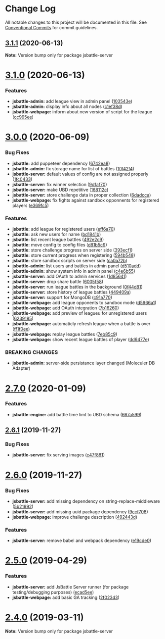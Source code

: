 # Change Log

All notable changes to this project will be documented in this file.
See [Conventional Commits](https://conventionalcommits.org) for commit guidelines.

## [3.1.1](https://github.com/jamro/jsbattle/compare/v3.1.0...v3.1.1) (2020-06-13)

**Note:** Version bump only for package jsbattle-server





# [3.1.0](https://github.com/jamro/jsbattle/compare/v3.0.0...v3.1.0) (2020-06-13)


### Features

* **jsbattle-admin:** add league view in admin panel ([103543e](https://github.com/jamro/jsbattle/commit/103543e90595ab12484a60abc7ded96a590b5b62))
* **jsbattle-admin:** display info about all nodes ([c1ef38d](https://github.com/jamro/jsbattle/commit/c1ef38dbf70ca143238d3c1d3bc6b6231b34984d))
* **jsbattle-webpage:** inform about new version of script for the league ([cc995ee](https://github.com/jamro/jsbattle/commit/cc995ee6fe03b88d4ddb1349f9b17d6613cdd3fe))





# [3.0.0](https://github.com/jamro/jsbattle/compare/v2.7.1...v3.0.0) (2020-06-09)


### Bug Fixes

* **jsbattle:** add puppeteer dependency ([6742ea8](https://github.com/jamro/jsbattle/commit/6742ea89dace3a2076b3f59da776cba4496f29c8))
* **jsbattle-admin:** fix storage name for list of battles ([10f42f4](https://github.com/jamro/jsbattle/commit/10f42f4fc00371f1b0944b79c9d17807628eb681))
* **jsbattle-server:** default values of config are not assigned properly ([1fc0433](https://github.com/jamro/jsbattle/commit/1fc04334de9382d39adbb49feb1434c007649271))
* **jsbattle-server:** fix winner selection ([9d1af70](https://github.com/jamro/jsbattle/commit/9d1af70ac47ec413f7026a62e9304fa45c47871d))
* **jsbattle-server:** make UBD repetitive ([168112c](https://github.com/jamro/jsbattle/commit/168112cb8a8aea785b5f0fdd6de449a8922e5225))
* **jsbattle-server:** store challenge data in proper collection ([6dadcca](https://github.com/jamro/jsbattle/commit/6dadccae6c976bc5282b768b016534d854ccff59))
* **jsbattle-webpage:** fix fights against sandbox opponnents for registered players ([e369fc5](https://github.com/jamro/jsbattle/commit/e369fc53ea56ba55b79d2467586ccb82615067e3))


### Features

* **jsbattle:** add league for registered users ([eff6a70](https://github.com/jamro/jsbattle/commit/eff6a70db82e9478736fe20aa6d40c14631d368f))
* **jsbattle:** ask new users for name ([bd1841b](https://github.com/jamro/jsbattle/commit/bd1841b5e7020d6f72293b106acb591f8154e955))
* **jsbattle:** list recent league battles ([492e2c9](https://github.com/jamro/jsbattle/commit/492e2c94204f59d154a55b7775916bd4d9b38daa))
* **jsbattle:** move config to config files ([d81b5c9](https://github.com/jamro/jsbattle/commit/d81b5c97c4d778624fb2ba5b7912e1e00afdea14))
* **jsbattle:** store challenge progress on server side ([393ecf1](https://github.com/jamro/jsbattle/commit/393ecf11d24f6abdb3e799b186bcddc4e83c87cf))
* **jsbattle:** store current progress when registering ([594b548](https://github.com/jamro/jsbattle/commit/594b5482454d34de1b46e1108361a4466641d5c8))
* **jsbattle:** store sandbox scripts on server side ([ca0a72b](https://github.com/jamro/jsbattle/commit/ca0a72bbc08b6131309eff64161edbe20312f3df))
* **jsbattle-admin:** list users and battles in admin panel ([d510add](https://github.com/jamro/jsbattle/commit/d510add005b190f47ecd1d702712676de461f946))
* **jsbattle-admin:** show system info in admin panel ([c4e6b55](https://github.com/jamro/jsbattle/commit/c4e6b55b17f0927499d577a0db81678e4d4b5a7d))
* **jsbattle-server:** add OAuth to admin services ([1d85641](https://github.com/jamro/jsbattle/commit/1d85641b7ec88a44d9f1c673c68d9ff09a5a1722))
* **jsbattle-server:** drop share battle ([6005f58](https://github.com/jamro/jsbattle/commit/6005f58957e98658ea4b8db9324d70e05dbb6b4e))
* **jsbattle-server:** run league battles in the background ([0f44d81](https://github.com/jamro/jsbattle/commit/0f44d81e2e984b93ec7141b2a6048815a5df0fdc))
* **jsbattle-server:** store history of league battles ([449409a](https://github.com/jamro/jsbattle/commit/449409a53a74c6be8db26e1944bc1f5bd2877cd5))
* **jsbattle-server:** support for MongoDB ([c91a770](https://github.com/jamro/jsbattle/commit/c91a77076791dd9a0a8b62e7a340ffbf9440144f))
* **jsbattle-webpage:** add league opponents to sandbox mode ([d5966a1](https://github.com/jamro/jsbattle/commit/d5966a12397e479ad9f4a4f92101e2a651c9153b))
* **jsbattle-webpage:** add OAuth integration ([7b16260](https://github.com/jamro/jsbattle/commit/7b162608057c0109a59f9418e9148e822a0b5833))
* **jsbattle-webpage:** add preview of leagueu for unregistered users ([6239185](https://github.com/jamro/jsbattle/commit/6239185920ea4e433d502465f23808e314b8a50f))
* **jsbattle-webpage:** automaticly refresh league when a battle is over ([ff1f0ee](https://github.com/jamro/jsbattle/commit/ff1f0ee8ee30588314733c83108578285cda0c49))
* **jsbattle-webpage:** replay league battles ([7eb85c9](https://github.com/jamro/jsbattle/commit/7eb85c9985fb6f122a5b5bdd3f3664149a4242f3))
* **jsbattle-webpage:** show recent league battles of player ([dd6477e](https://github.com/jamro/jsbattle/commit/dd6477eab94208df44a691240569824f294973f3))


### BREAKING CHANGES

* **jsbattle-admin:** server-side persistance layer changed (Moleculer DB Adapter)





# [2.7.0](https://github.com/jamro/jsbattle/compare/v2.6.1...v2.7.0) (2020-01-09)


### Features

* **jsbattle-engine:** add battle time limt to UBD schema ([667a599](https://github.com/jamro/jsbattle/commit/667a599278acb06a7863f740885d583736ecbbc2))





## [2.6.1](https://github.com/jamro/jsbattle/compare/v2.6.0...v2.6.1) (2019-11-27)


### Bug Fixes

* **jsbattle-server:** fix serving images ([c47f881](https://github.com/jamro/jsbattle/commit/c47f881050bba16eb4a873446a6056e9ab3e5dc8))





# [2.6.0](https://github.com/jamro/jsbattle/compare/v2.5.0...v2.6.0) (2019-11-27)


### Bug Fixes

* **jsbattle-server:** add missing dependency on string-replace-middleware ([5b21992](https://github.com/jamro/jsbattle/commit/5b21992acbc89b9e8a46f699b1cad94faf97022c))
* **jsbattle-server:** add missing uuid package dependency ([9ccf708](https://github.com/jamro/jsbattle/commit/9ccf70839cefc07b72438fc56f14193d95b0b0ed))
* **jsbattle-webpage:** improve challenge description ([492443d](https://github.com/jamro/jsbattle/commit/492443dfb7204a35b87417c9e571829a2516d2d4))


### Features

* **jsbattle-server:** remove babel and webpack dependency ([e19cde0](https://github.com/jamro/jsbattle/commit/e19cde0c9f49a9c6dcf832230be401c31616bcae))





# [2.5.0](https://github.com/jamro/jsbattle/compare/v2.4.0...v2.5.0) (2019-04-29)


### Features

* **jsbattle-server:** add JsBattle Server runner (for package testing/debugging purposes) ([ecad5ee](https://github.com/jamro/jsbattle/commit/ecad5ee))
* **jsbattle-webpage:** add basic GA tracking ([2f023d3](https://github.com/jamro/jsbattle/commit/2f023d3))





# [2.4.0](https://github.com/jamro/jsbattle/compare/v2.2.1...v2.4.0) (2019-03-11)

**Note:** Version bump only for package jsbattle-server
